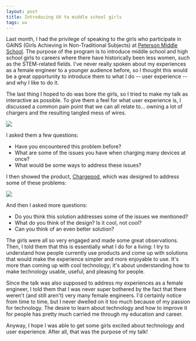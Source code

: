 ```yaml
---
layout: post
title: Introducing UX to middle school girls
tags: ux
---
```


Last month, I had the privilege of speaking to the girls who participate in GAINS (Girls Achieving in Non-Traditional Subjects) at <a href="https://pms-scusd-ca.schoolloop.com/GAINSProgram">Peterson Middle School</a>. The purpose of the program is to introduce middle school and high school girls to careers where there have historically been less women, such as the STEM-related fields. I've never really spoken about my experiences as a female engineer to a younger audience before, so I thought this would be a great opportunity to introduce them to what I do -- user experience -- and why I like to do it.

The last thing I hoped to do was bore the girls, so I tried to make my talk as interactive as possible. To give them a feel for what user experience is, I discussed a common pain point that we can all relate to... owning a lot of chargers and the resulting tangled mess of wires.

<img class="img-responsive-extra-margin" src="https://www.callpod.com/en_US/static/images4/gallery/chargepod/chargepod_1.jpg">

I asked them a few questions:

* Have you encountered this problem before?
* What are some of the issues you have when charging many devices at once?
* What would be some ways to address these issues?

I then showed the product, <a href="http://www.callpod.com/products/chargepod">Chargepod</a>, which was designed to address some of these problems:

<img class="img-responsive-extra-margin" src="http://www.callpod.com/en_US/static/images4/gallery/chargepod/chargepod_3.jpg">


And then I asked more questions:

* Do you think this solution addresses some of the issues we mentioned?
* What do you think of the design? Is it cool, not cool?
* Can you think of an even better solution?

The girls were all so very engaged and made some great observations. Then, I told them that this is essentially what I do for a living: I try to understand how people currently use products and come up with solutions that would make the experience simpler and more enjoyable to use. It's more than coming up with cool technology; it's about understanding how to make technology usable, useful, and pleasing for people.

Since the talk was also supposed to address my experiences as a female engineer, I told them that I was never super bothered by the fact that there weren't (and still aren't) very many female engineers. I'd certainly notice from time to time, but I never dwelled on it too much because of my passion for technology. The desire to learn about technology and how to improve it for people has pretty much carried me through my education and career.

Anyway, I hope I was able to get some girls excited about technology and user experience. After all, that was the purpose of my talk!
